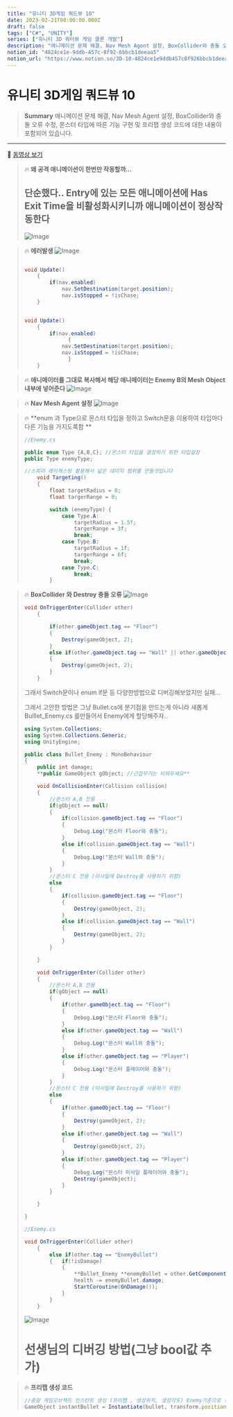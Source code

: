 ```yaml
---
title: "유니티 3D게임 쿼드뷰 10"
date: 2023-02-21T00:00:00.000Z
draft: false
tags: ["C#", "UNITY"]
series: ["유니티 3D 쿼터뷰 게임 클론 개발"]
description: "애니메이션 문제 해결, Nav Mesh Agent 설정, BoxCollider와 충돌 오류 수정, 몬스터 타입에 따른 기능 구현 및 프리팹 생성 코드에 대한 내용이 포함되어 있습니다."
notion_id: "4824ce1e-9ddb-457c-8f92-6bbcb1deeaa5"
notion_url: "https://www.notion.so/3D-10-4824ce1e9ddb457c8f926bbcb1deeaa5"
---
```


# 유니티 3D게임 쿼드뷰 10

> **Summary**
> 애니메이션 문제 해결, Nav Mesh Agent 설정, BoxCollider와 충돌 오류 수정, 몬스터 타입에 따른 기능 구현 및 프리팹 생성 코드에 대한 내용이 포함되어 있습니다.

---

🎥 [동영상 보기](https://www.youtube.com/watch?v=LUnZHdcOe_M)

> 🔥 **왜 공격 애니메이션이 한번만 작동할까…**
> ## 단순했다.. Entry에 있는 모든 애니메이션에 Has Exit Time을 비활성화시키니까 애니메이션이 정상작동한다
>
> ![Image](https://prod-files-secure.s3.us-west-2.amazonaws.com/09ccd4d5-876c-4bba-bbdf-cc77a0a11257/fd0baadc-c5dc-4d5c-8bbc-b8a0ae74b045/Untitled.png?X-Amz-Algorithm=AWS4-HMAC-SHA256&X-Amz-Content-Sha256=UNSIGNED-PAYLOAD&X-Amz-Credential=ASIAZI2LB4666762BGHG%2F20250724%2Fus-west-2%2Fs3%2Faws4_request&X-Amz-Date=20250724T102311Z&X-Amz-Expires=3600&X-Amz-Security-Token=IQoJb3JpZ2luX2VjEAIaCXVzLXdlc3QtMiJHMEUCIFemYDnk0PVxTGnvf4V0RUVqE74aF77Nj%2BPI8hJ4RqcXAiEAkg1qldMscXXs1tQDN7vQz4pste20tMFAZ5H5Sp4oBgsq%2FwMIKhAAGgw2Mzc0MjMxODM4MDUiDKqoFAl7aSZUlRBMKyrcA1lm%2BiDyCVKNuLTro2o5ICtwDpg8hhL6oD81TGeubgTGTSwUap3o3eSn66EbtEmU1NdALh3gxn%2FrxCNaxamcH1psh4Nuz2Y9%2BYR3GSt3tQONXcNOu1Cf%2B8S9xQFZh5v3TAaVOvE1tOS7s0xY2JdHwLhqPVwhEPGf1oV5kjrVm28OaWAXQ04j194xj5o4hk3Dg4khQ58fjsie%2B4IWTwyg59CMAR4FELbRl%2BPFAca6nNBfEb1NS91zB4VRUZtJ%2FuH7bv4wsrS2EAlZPzK5bdlTD6T2j6dyg1ibj%2B6epiS7i72d4Xg8natHS%2BK1ZgFPal442iTCSpobm8PUsRoH0nBNx0HJMOxNtX1ZXKwZGVXhaNTs%2FklTO0n3DE1%2BPAPBMnr1So50EHFBy70mo4MJDibUmNF%2B8hB1GITqMx0z4l8MXohBbAozPlon6jqbRoCM4i3pF4j3vafPwIxO7nDXx6xuosYH%2Bmjb9VBQ1auNLW9f3TkPs0BhV%2Ft2smfSi8cKEsbuhqzETswqhU0PNGUHUYff6tR4ISE9FDwG02HYC8jrStWYCFMA1yIAXvblrCCpgQSRcxfkZ5JyIDnYvGboVIImzW5pezsXCINdCBENu%2BU1wYJrE1lEK8n5ygR%2Bq3AXMJb2h8QGOqUBNCCudCryDdLQpvpidk9Rjr4kuT0QKf14OZ2y7H5u2YOVGhY0qqFJI1ZY%2FDjnzopODiUoF2RGAQoWufaUm0eNSSSGoHePoZBzIMsfAqZADgyx3G1TDiVOWGFPRl4aIiKhn4FS2MQKAZrGFPC6rg5nN%2B9XUBum%2FJxQfIXl%2BAXIgfXO7NYazYAfj3M8bq5dc8eelJxAVK6%2BHjQc05WJPaEHQpn0jMK0&X-Amz-Signature=6f771375945e673f4b2d9275b5783eda111bfc5011ee3476ad2317803afb0963&X-Amz-SignedHeaders=host&x-amz-checksum-mode=ENABLED&x-id=GetObject)
>
>

> 🔥 **에러발생**
> ![Image](https://prod-files-secure.s3.us-west-2.amazonaws.com/09ccd4d5-876c-4bba-bbdf-cc77a0a11257/a6868865-5290-4238-874f-77f721ad425d/Untitled.png?X-Amz-Algorithm=AWS4-HMAC-SHA256&X-Amz-Content-Sha256=UNSIGNED-PAYLOAD&X-Amz-Credential=ASIAZI2LB4663DAUEWU3%2F20250724%2Fus-west-2%2Fs3%2Faws4_request&X-Amz-Date=20250724T102311Z&X-Amz-Expires=3600&X-Amz-Security-Token=IQoJb3JpZ2luX2VjEAIaCXVzLXdlc3QtMiJIMEYCIQCJ6a43xLGO3%2Fg3cKWvSxwiFy2bWFr6wYaxHwpS2pQLWwIhAKaG4e6vLr303pQ02Ex5hf%2FCSci%2Bri7MFmoGFMRF%2FP9iKv8DCCoQABoMNjM3NDIzMTgzODA1IgxP7ZtUCrnf2nYfnNIq3AMzdCEODoHWTPiDHmzbwQrRq%2Fj3gBiaV6GKDHVkgOCtwdtY70RaL4SHlDZ6HNn%2BbXjOgPD990LyznrpS%2BVrksplR4XlP6UTEn533p2hr%2B0oWHkqdvusxsskCnGqBOs2%2BzLZ6tigJHTMjFnI9Mzf7C5KcKzlDzINTN%2BUa0RCWtY9Xemx8g75sTEfrUhsXXHeBf5RJBbU5mwpm3GthX8zXa%2FHq4wEAVnfMfKYxnC7rvKI7%2BGBY35pyKKgKab84li8SV3qlgjvjiAYgAtDxOK7hXtR8AYQpJcK2Ss5m5NbSSEubDthFAPLPVGxYnQS%2FrLyDBqeiLK2zd9xNRwAf4h6M7O69Jm0IoPLD7ih5twmyUtgR1sIRlp0%2BvllPp%2BmnVeDEl66eCnUI9O7TqacHkhq0cWc5QnJ520HSL8WWTQCD50CQmZBHi7LHsw1qbhIsraztsCOvGfWlQrOPo9PABP0md%2Brg3FR6PCFRx6GgG3Jn7If%2FfLTARpoqZrfkLUarzQeEvR7iTlpNAp%2F30rbn4AwTBjoktEHJqfHTo0g9JZevAtUYwnbFqI6IEcwnRtpAWG3ujzW8ed0La8ChbdeMwK4qVM6YTjciB6McKgiwQ58yzIdugUseQYReiqm8YWgWzCJ9ofEBjqkAVLg0jTEcE4bLkAjQ7hw4dha6QY5gSf%2FwVeSlx%2FWAmVHn5XVKZ1QQGocglqFAOx3jtRRyUvek1d4ijGrT9Jv%2FmbWMG2mixwGnD18RW47SMPM7PFhTIcxE49MR9x%2FEkgqT%2BLgghWSjbN0iUlRaSIPn%2BEfYP70iUFn015NsecyCh4ptXU9HWvjWG9FEI3JLQOm1OgdCrEPy1FitHdX0HD5PmIZaAsJ&X-Amz-Signature=d6e0be0a4af9a98a82bafd0a4e31bc58127f93f6a0f2bfcf7da506cc3401edfa&X-Amz-SignedHeaders=host&x-amz-checksum-mode=ENABLED&x-id=GetObject)
>
> ```c#
>
> void Update()
>     {
>         if(nav.enabled)
>             nav.SetDestination(target.position);
>             nav.isStopped = !isChase;
>     }
>
>
> ```
>
> ```c#
>
> void Update()
>     {
>         if(nav.enabled)
> 				{
>             nav.SetDestination(target.position);
>             nav.isStopped = !isChase;
> 				}
>     }
>
>
> ```
>
>

> 🔥 **애니메이터를 그대로 복사해서 해당 애니메이터는 Enemy B의 Mesh Object 내부에 넣어준다**
> ![Image](https://prod-files-secure.s3.us-west-2.amazonaws.com/09ccd4d5-876c-4bba-bbdf-cc77a0a11257/e3663279-b582-44d6-80ce-0944ef9e1e96/Untitled.png?X-Amz-Algorithm=AWS4-HMAC-SHA256&X-Amz-Content-Sha256=UNSIGNED-PAYLOAD&X-Amz-Credential=ASIAZI2LB4665CD2GOD3%2F20250724%2Fus-west-2%2Fs3%2Faws4_request&X-Amz-Date=20250724T102313Z&X-Amz-Expires=3600&X-Amz-Security-Token=IQoJb3JpZ2luX2VjEAIaCXVzLXdlc3QtMiJHMEUCIGJajq18693VYV%2BYgAf6lW56BqdUxisljf6sbtyXYJ6xAiEAzQfVpCz%2FlAkOw5iRvTGMmIsH%2FG16QBZdDyiqsZc3PqUq%2FwMIKhAAGgw2Mzc0MjMxODM4MDUiDFP0WUmPsl0H8pdlqSrcAz%2FqbdLeQhwIeGT3cR7RAkF7tuAOumMBDO0BJaZ4iuTB1L4kBMLRFCVmpGqvU2RN1FJn0Np8g3O%2BRBzSUSyVAn1z%2Fho%2FROgMgqcqf7PjW2m73432mg2r6SI3nIbu3R2Dk09zpEQnNtvzS1UJzga%2FUuVDMC6TYOBJzexR9AG4brugMtB4GLjxaQfW3s0%2FWfgdnXkF05a6b2ieYM7uUNPi%2BaXoFmQS3s7sB8P5FW5%2FsLEtyk8ihg0vSF4DpXSb0oC0hXvD8MHYOeDb0aiokU5oJNb1aJ46ETn1M0MyhVi2IDfrXF0meY%2FrFwWfYPEAnWn5dw8XmDb3vuawQOqYMhABh38QkCWzAPhHQ2QEg6DlHiuWKZzyIncJf%2Ffn8E55uvLmcrgQEb0Op%2FU%2FoxYk9UMoKsIHC64D1uIUXwIDvOFtINfslxCidZ%2F7866%2B%2BsEsjGxLvmYS0yaxnFI0ursX0tuI4cwW9pxOk5%2Bk2gFY%2FN%2FWcspo4DNMEPBcJu90hcZ5ELkqRmxmmRmMbX3HgCsHESw6L49%2FcDz11up2UIH%2F1UUAvCvAlqo%2FI5jpDVkF7I88WPAnmiJxF3xRG%2BmYhE3JRJ5HRVIbMxM2rTUu6i0un1IUquyFs9Bm2CkU8qah%2FyhMMIn2h8QGOqUBIWvrcfI6u1TLg%2FfdF%2F0U6bPH%2ByCkBAgCFClQx0BLI48PfGceYHdAcsUDDea%2F4TIXLn3fYx5s6Fztg%2BCGx4k8la1m%2BKO%2FBb7PD30u0ljpyMcx%2Bx0jbFKFSbe6RhQN%2FhkLDa%2BOg8eDeCKF2b92jxC9l6n05N0IjxQLPj8UUKHyli9VHyIoFPE9OW5YXZQC3TZRMBsfw2co498oiNO3ojaA5Rg6tmAa&X-Amz-Signature=00f49ebb0e113db3c156573403612bb32d5a89845b9548ad467f909f47597a6b&X-Amz-SignedHeaders=host&x-amz-checksum-mode=ENABLED&x-id=GetObject)
>
>

> 🔥 **Nav Mesh Agent 설정**
> ![Image](https://prod-files-secure.s3.us-west-2.amazonaws.com/09ccd4d5-876c-4bba-bbdf-cc77a0a11257/e16e355a-e8ba-4a43-beb6-2bfe3230619a/Untitled.png?X-Amz-Algorithm=AWS4-HMAC-SHA256&X-Amz-Content-Sha256=UNSIGNED-PAYLOAD&X-Amz-Credential=ASIAZI2LB466Y24GE5UC%2F20250724%2Fus-west-2%2Fs3%2Faws4_request&X-Amz-Date=20250724T102313Z&X-Amz-Expires=3600&X-Amz-Security-Token=IQoJb3JpZ2luX2VjEAIaCXVzLXdlc3QtMiJGMEQCIDwi%2FUqqSUXkRN6IrjUrxrU0HVYpvIdfBLLXnZeGgdfkAiAFcm%2Fq1o2hjGq3uaoMtF4r0XNIUi7q2OEvbSDg5S3oySr%2FAwgqEAAaDDYzNzQyMzE4MzgwNSIMo%2BD3v1GWld7BxFs2KtwD%2F%2B%2F%2FvR3GoJjwH%2FIaNzf%2B9euPhxul%2BvcWjoVJ7KxWkv5yWRXeORkinVBuofQWpzePYxO0lt%2FWPFvqTcJReSMXRL7Nr4psfppsD8IM7%2Fi7t9%2B9xXNjsKEI2gxzeghfqd%2BtoieSHiZjSm0ajIr0O8Ls3e0IL0QcXMYLhTzxPZGYpYNmQ1NFLCw4vRdcecRjOslklkB5rHdouDaZlOo3JQHiTo0vRNlonBPRI2SDTfZ1YEyA28h9djYa0sk5iiPdbDFDfmID9nWxRTFxKETNJFkI6HeJwAr%2FPpSBZB%2B%2FaZIosjZ9yafMM%2BbQWZS4BN9XNFoMYpF0xYw3LpfHdZuhXxvUZR0g%2F1NX38r4WZkcqVP6A6DJPjjDXoJGo0eqOo%2BecLMExRv3ncWfJOfevExiRo62sNtSNu4qbV2fcRYUxYiWv68icmOlbgQtNQzcdfUW36hMNh1dUfMlPWJyE2I9EyKxrt%2FenDd3tmGFmLtk04STtPp4UyA7tADixb6hPj%2FNAYOAg76%2BiyAGtORghgetoutdZthccZeeHxZy6M5G1nk5UU3F0F%2BHF%2Bln452yh1600eghMxpuxRso774K2RPdiyfXKwCS5q4b3yrkeIYUKaaWXkJemJC74jcQz%2FhAWcYwnPWHxAY6pgFlGAEjyg%2B41B%2Fb1PK6OayebeEwwtboqG8HsJ93dIDCBAd82pHKlreQTdEMjQFi%2F9zpfSeZMGUk10AzboxfjyIAJPMyZ3vTl9zg%2BW2M7GJiO%2BjPA0ZoFgUkLEo2ymkevdoLcljEFfYDR1AR36oMHUTrQik14t465XdoIH%2BCVef1TVEdAT5f%2B%2BwJFk1teIezY8pm7GNTBcJnDgROgrTlPOOvYaWtB3h1&X-Amz-Signature=4aa8155eea25ba6651c0b2f1c64365489c842604ab0cda0e5228a809382f5f1c&X-Amz-SignedHeaders=host&x-amz-checksum-mode=ENABLED&x-id=GetObject)
>
>

> 🔥 **enum 과 Type으로 몬스터 타입을 정하고 Switch문을 이용하여 타입마다 다른 기능을 가지도록함 **
> ```c#
> //Enemy.cs
>
> public enum Type {A,B,C}; //몬스터 타입을 결정하기 위한 타입설정
> public Type enemyType;
>
> //스피어 레이케스팅 활용해서 넓은 데미지 범위를 만들것입니다
>     void Targeting()
>     {
>         float targetRadius = 0;
>         float targerRange = 0;
>
>         switch (enemyType) {
>             case Type.A:
>                 targetRadius = 1.5f;
>                 targerRange = 3f;
>                 break;
>             case Type.B:
>                 targetRadius = 1f;
>                 targerRange = 6f;
>                 break;
>             case Type.C:
>                 break;
>         }
> ```
>
>

> 🔥 **BoxCollider 와 Destroy 충돌 오류**
> ![Image](https://prod-files-secure.s3.us-west-2.amazonaws.com/09ccd4d5-876c-4bba-bbdf-cc77a0a11257/e5f61d81-2800-4d77-870d-d917154aa698/Untitled.png?X-Amz-Algorithm=AWS4-HMAC-SHA256&X-Amz-Content-Sha256=UNSIGNED-PAYLOAD&X-Amz-Credential=ASIAZI2LB4663Z36SBLF%2F20250724%2Fus-west-2%2Fs3%2Faws4_request&X-Amz-Date=20250724T102314Z&X-Amz-Expires=3600&X-Amz-Security-Token=IQoJb3JpZ2luX2VjEAIaCXVzLXdlc3QtMiJHMEUCICFoDB1c8FDP7SuswDPBhlPbl3ufCNSZka5uuWHh9F2%2FAiEAnFN4i7gvEde1ezM936u%2F%2Br%2Blbf9JiGH3XRx7YHZZKP4q%2FwMIKhAAGgw2Mzc0MjMxODM4MDUiDM7SqAfAF%2FgH9MLlBSrcA5bHgxf1ROWSF3KmSj%2BE%2FAjH839knY0LCJ2zZtTnYu1Qp80mU5ZOfGT3w%2BGWLNbu%2FAMTCgMTjWGuksJqWLfHAbr%2FyxDtyoet8vLvGTNuZotpdc7brzmDWo8W8oO206pdg%2BxrB6DY%2BdQgnZTqDElIvtvdIF8cKZoK%2FgOnca0YKZR%2BXNj%2FbEpIO4mMref2o%2BwJfC1sK%2FlcQBoJJDB513M4HitqXrsSbKrkbluLyG8eCL660df1C0VHV1C4tj2oEhs2pdRHWmhhfsnM1EtySbGhpr3X%2FjQWSzvEw9xcYtRa7dk80f4Lo94lwbAL76b9XJLC%2FMmVTTpiGDrJqwp56Fu6VGW7p%2FPU3eGc0QQMlF6kSEktFEgjZ7T6qKgew0XFFZkYmqT2ErFpWpQ9PDs1n%2FXb69jYTZFRvQNa%2Fu4Hd6qv4JciMG4O34FyMUH4%2B%2BF7Mycyuqn%2FVWmRq1%2ByqT3fNjybm9slzZN59QJw0kQYNh5s8VzEFQ2deHAXfYi6xbWXEyPKz4Z52XyX1BOyC3b5FDpQ8rzmQ0TzM7WiUbOxtQRvRBKxLOThytU9lcbe%2FJUpUGF0tobC0jpL74KCSxrIcy%2FLJ%2F6KZpYyfMT2W9F6%2BwijDr19lQ%2BkZK8lH0160ac%2FMP%2F0h8QGOqUBHwy8aZv4PK2EjRFPeiOQ3wJkn3etgm%2Bge9LCPxEECnt447hHDkEoBLNyRJn2I8ivMyX5%2BPz6wMQs3%2Ft2a3LED0xd3WMqOfBVBnWIX8%2B4bH57U84R3cqwfPhKPAQOmPY6B9L0txInE4k%2FUa%2FnkxbsyABQphstCN8vSUdkK%2FMamzh%2BOslvX0tRJxCnF2jGBg9GtHcYgyWu0XXiPFx456itoe8r4crk&X-Amz-Signature=24a30fd0c3d5ad589659d24c7f1b123bf88c525e02a3fccebfe3b25b41999046&X-Amz-SignedHeaders=host&x-amz-checksum-mode=ENABLED&x-id=GetObject)
>
> ```c#
> void OnTriggerEnter(Collider other) 
>     {
>
>         if(other.gameObject.tag == "Floor")
>         {
>             Destroy(gameObject, 2);
>         }
>         else if(other.gameObject.tag == "Wall" || other.gameObject.tag == "Enemy")
>         {
>             Destroy(gameObject, 2);
>         }
>     }
> ```
>
> 그래서 Switch문이나 enum if문 등 다양한방법으로 디버깅해보았지만 실패…
>
>
> 그래서 고안한 방법은 그냥 Bullet.cs에 분기점을 만드는게 아니라 새롭게 Bulllet_Enemy.cs 를만들어서 Enemy에게 할당해주자..
>
> ```c#
> using System.Collections;
> using System.Collections.Generic;
> using UnityEngine;
>
> public class Bullet_Enemy : MonoBehaviour
> {
>     public int damage;
>     **public GameObject gObject; //근접무기는 비워두세요**
>
>     void OnCollisionEnter(Collision collision)
>     {
>         //몬스터 A,B 전용
>         if(gObject == null)
>         {
>             if(collision.gameObject.tag == "Floor")
>             {
>                 Debug.Log("몬스터 Floor와 충돌");
>             }
>             else if(collision.gameObject.tag == "Wall")
>             {
>                 Debug.Log("몬스터 Wall와 충돌");
>             }
>         }
>         //몬스터 C 전용 (미사일에 Destroy를 사용하기 위함)
>         else
>         {
>             if(collision.gameObject.tag == "Floor")
>             {
>                 Destroy(gameObject, 2);
>             }
>             else if(collision.gameObject.tag == "Wall")
>             {
>                 Destroy(gameObject, 2);
>             }
>         }
>
>     }
>
>     void OnTriggerEnter(Collider other) 
>     {
>         //몬스터 A,B 전용
>         if(gObject == null)
>         {    
>             if(other.gameObject.tag == "Floor")
>             {
>                 Debug.Log("몬스터 Floor와 충돌");
>             }
>             else if(other.gameObject.tag == "Wall")
>             {
>                 Debug.Log("몬스터 Wall와 충돌");
>             }
>             else if(other.gameObject.tag == "Player")
>             {
>                 Debug.Log("몬스터 플레이어와 충돌");
>             }
>         }
>         //몬스터 C 전용 (미사일에 Destroy를 사용하기 위함)
>         else
>         {
>             if(other.gameObject.tag == "Floor")
>             {
>                 Destroy(gameObject, 2);
>             }
>             else if(other.gameObject.tag == "Wall")
>             {
>                 Destroy(gameObject, 2);
>             }
>             else if(other.gameObject.tag == "Player")
>             {
>                 Debug.Log("몬스터 미사일 플레이어와 충돌");
>                 Destroy(gameObject);
>             }
>         }
>
>     }
>
> }
> ```
>
> ```c#
> //Enemy.cs
>
> void OnTriggerEnter(Collider other)
>     {
>         else if(other.tag == "EnemyBullet")
>         {   if(!isDamage)
>             {
>                 **Bullet_Enemy **enemyBullet = other.GetComponent<**Bullet_Enemy**>();
>                 health -= enemyBullet.damage;
>                 StartCoroutine(OnDamage());
>             }
>         }
>     }
> ```
>
> ![Image](https://prod-files-secure.s3.us-west-2.amazonaws.com/09ccd4d5-876c-4bba-bbdf-cc77a0a11257/35ccacd1-c47c-46c1-a9bf-9af50aeebbe1/Untitled.png?X-Amz-Algorithm=AWS4-HMAC-SHA256&X-Amz-Content-Sha256=UNSIGNED-PAYLOAD&X-Amz-Credential=ASIAZI2LB4663Z36SBLF%2F20250724%2Fus-west-2%2Fs3%2Faws4_request&X-Amz-Date=20250724T102314Z&X-Amz-Expires=3600&X-Amz-Security-Token=IQoJb3JpZ2luX2VjEAIaCXVzLXdlc3QtMiJHMEUCICFoDB1c8FDP7SuswDPBhlPbl3ufCNSZka5uuWHh9F2%2FAiEAnFN4i7gvEde1ezM936u%2F%2Br%2Blbf9JiGH3XRx7YHZZKP4q%2FwMIKhAAGgw2Mzc0MjMxODM4MDUiDM7SqAfAF%2FgH9MLlBSrcA5bHgxf1ROWSF3KmSj%2BE%2FAjH839knY0LCJ2zZtTnYu1Qp80mU5ZOfGT3w%2BGWLNbu%2FAMTCgMTjWGuksJqWLfHAbr%2FyxDtyoet8vLvGTNuZotpdc7brzmDWo8W8oO206pdg%2BxrB6DY%2BdQgnZTqDElIvtvdIF8cKZoK%2FgOnca0YKZR%2BXNj%2FbEpIO4mMref2o%2BwJfC1sK%2FlcQBoJJDB513M4HitqXrsSbKrkbluLyG8eCL660df1C0VHV1C4tj2oEhs2pdRHWmhhfsnM1EtySbGhpr3X%2FjQWSzvEw9xcYtRa7dk80f4Lo94lwbAL76b9XJLC%2FMmVTTpiGDrJqwp56Fu6VGW7p%2FPU3eGc0QQMlF6kSEktFEgjZ7T6qKgew0XFFZkYmqT2ErFpWpQ9PDs1n%2FXb69jYTZFRvQNa%2Fu4Hd6qv4JciMG4O34FyMUH4%2B%2BF7Mycyuqn%2FVWmRq1%2ByqT3fNjybm9slzZN59QJw0kQYNh5s8VzEFQ2deHAXfYi6xbWXEyPKz4Z52XyX1BOyC3b5FDpQ8rzmQ0TzM7WiUbOxtQRvRBKxLOThytU9lcbe%2FJUpUGF0tobC0jpL74KCSxrIcy%2FLJ%2F6KZpYyfMT2W9F6%2BwijDr19lQ%2BkZK8lH0160ac%2FMP%2F0h8QGOqUBHwy8aZv4PK2EjRFPeiOQ3wJkn3etgm%2Bge9LCPxEECnt447hHDkEoBLNyRJn2I8ivMyX5%2BPz6wMQs3%2Ft2a3LED0xd3WMqOfBVBnWIX8%2B4bH57U84R3cqwfPhKPAQOmPY6B9L0txInE4k%2FUa%2FnkxbsyABQphstCN8vSUdkK%2FMamzh%2BOslvX0tRJxCnF2jGBg9GtHcYgyWu0XXiPFx456itoe8r4crk&X-Amz-Signature=76128ffbde08ea6f035b1b78afcf4ce7a5d7d95827a1b3b6656e876775bc0c12&X-Amz-SignedHeaders=host&x-amz-checksum-mode=ENABLED&x-id=GetObject)
>
> # 선생님의 디버깅 방법(그냥 bool값 추가)
>
>

> 🔥 **프리팹 생성 코드**
> ```javascript
> //총알 게임오브젝트 인스턴트 생성 (프리팹 , 생성위치, 생성각도) Enemy기준으로 생성됨
> GameObject instantBullet = Instantiate(bullet, transform.position, transform.rotation);
> ```
>
>

